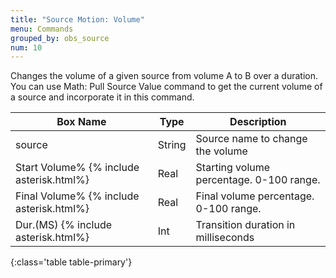 ```yaml
---
title: "Source Motion: Volume"
menu: Commands
grouped_by: obs_source
num: 10
---
```

Changes the volume of a given source from volume A to B over a duration.\
You can use Math: Pull Source Value command to get the current volume of a source and incorporate it in this command.


| Box Name | Type | Description | 
|-------|--------|--------
|source	|String	|Source name to change the volume
|Start Volume% {% include asterisk.html%}	|Real|Starting volume percentage. 0-100 range.
|Final Volume% {% include asterisk.html%}|	Real|	Final volume percentage. 0-100 range.
|Dur.(MS) {% include asterisk.html%}|	Int |	Transition duration in milliseconds
{:class='table table-primary'}









